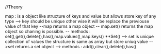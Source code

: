 //Theory

map : is a object like structure of keys and value but allows store key of any type 
--> key should be unique other wise it will be replace the previouse value of that key
--map returns a map object
-- map.set() returns the map object so chaning is possible.
-- methods : set(),get(),delete(),has(),map.values(),map.keys()
**Set()
--> set is unique collection of values the structure is same as array but store uniuq value
-->set returns a set object
--> methods : add(),clear(),delete(),has()
